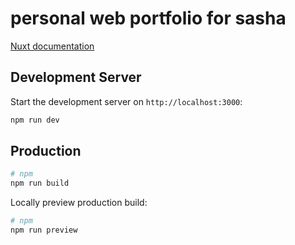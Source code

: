 # personal web portfolio for sasha

[Nuxt documentation](https://nuxt.com/docs/getting-started/introduction)


## Development Server

Start the development server on `http://localhost:3000`:

```bash
npm run dev
```

## Production

```bash
# npm
npm run build
```

Locally preview production build:
```bash
# npm
npm run preview
```